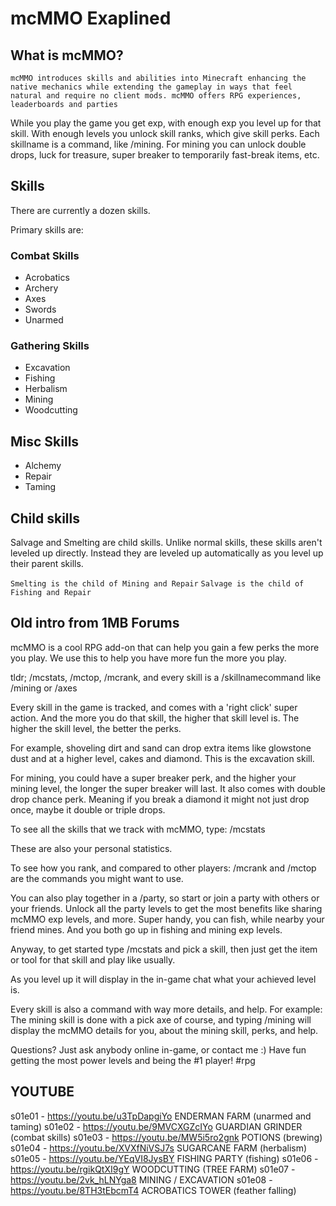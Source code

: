 # mcMMO Exaplined

## What is mcMMO?

```
mcMMO introduces skills and abilities into Minecraft enhancing the native mechanics while extending the gameplay in ways that feel natural and require no client mods. mcMMO offers RPG experiences, leaderboards and parties
```

While you play the game you get exp, with enough exp you level up for that skill. With enough levels you unlock skill ranks, which give skill perks. Each skillname is a command, like /mining. For mining you can unlock double drops, luck for treasure, super breaker to temporarily fast-break items, etc.

## Skills

There are currently a dozen skills. 

Primary skills are:

### Combat Skills

- Acrobatics
- Archery
- Axes
- Swords
- Unarmed

### Gathering Skills

- Excavation
- Fishing
- Herbalism
- Mining
- Woodcutting

## Misc Skills

- Alchemy
- Repair
- Taming

## Child skills 

Salvage and Smelting are child skills. Unlike normal skills, these skills aren't leveled up directly. Instead they are leveled up automatically as you level up their parent skills.

`Smelting is the child of Mining and Repair`
`Salvage is the child of Fishing and Repair`

## Old intro from 1MB Forums

mcMMO is a cool RPG add-on that can help you gain a few perks the more you play. We use this to help you have more fun the more you play.



tldr; /mcstats, /mctop, /mcrank, and every skill is a /skillnamecommand like /mining or /axes



Every skill in the game is tracked, and comes with a 'right click' super action. And the more you do that skill, the higher that skill level is. The higher the skill level, the better the perks.



For example, shoveling dirt and sand can drop extra items like glowstone dust and at a higher level, cakes and diamond. This is the excavation skill.



For mining, you could have a super breaker perk, and the higher your mining level, the longer the super breaker will last. It also comes with double drop chance perk. Meaning if you break a diamond it might not just drop once, maybe it double or triple drops.



To see all the skills that we track with mcMMO, type: /mcstats

These are also your personal statistics.



To see how you rank, and compared to other players: /mcrank and /mctop are the commands you might want to use.



You can also play together in a /party, so start or join a party with others or your friends. Unlock all the party levels to get the most benefits like sharing mcMMO exp levels, and more.  Super handy, you can fish, while nearby your friend mines. And you both go up in fishing and mining exp levels.



Anyway, to get started type /mcstats and pick a skill, then just get the item or tool for that skill and play like usually.



As you level up it will display in the in-game chat what your achieved level is.



Every skill is also a command with way more details, and help. For example: The mining skill is done with a pick axe of course, and typing /mining   will display the mcMMO details for you, about the mining skill, perks, and help.



Questions? Just ask anybody online in-game, or contact me :) Have fun getting the most power levels and being the #1 player! #rpg

## YOUTUBE

s01e01 - <https://youtu.be/u3TpDapgiYo> ENDERMAN FARM (unarmed and taming)
s01e02 - <https://youtu.be/9MVCXGZcIYo> GUARDIAN GRINDER (combat skills)
s01e03 - <https://youtu.be/MW5i5ro2gnk> POTIONS (brewing)
s01e04 - <https://youtu.be/XVXfNiVSJ7s> SUGARCANE FARM (herbalism)
s01e05 - <https://youtu.be/YEqVI8JysBY> FISHING PARTY (fishing)
s01e06 - <https://youtu.be/rgikQtXI9gY> WOODCUTTING (TREE FARM)
s01e07 - <https://youtu.be/2vk_hLNYga8> MINING / EXCAVATION
s01e08 - <https://youtu.be/8TH3tEbcmT4> ACROBATICS TOWER (feather falling)

